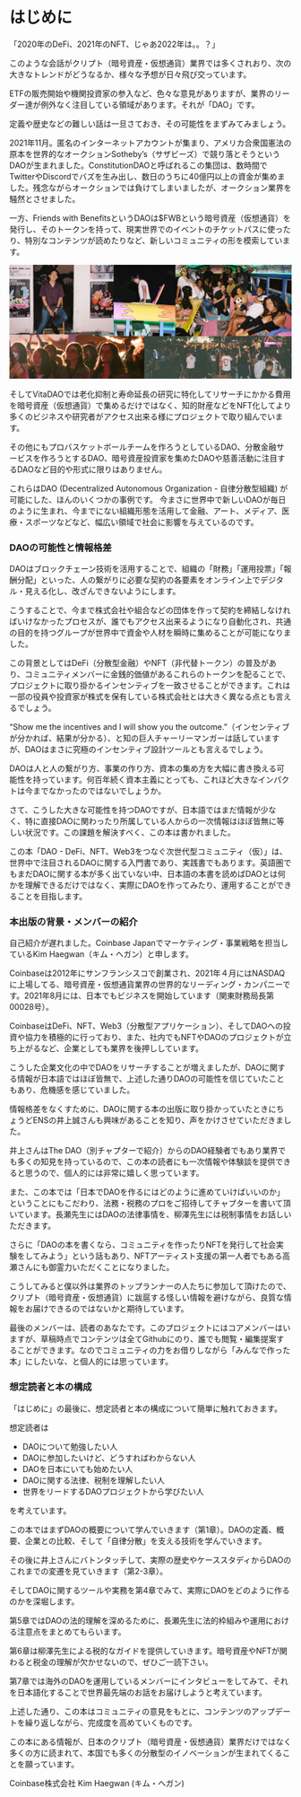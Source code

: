 # はじめに

「2020年のDeFi、2021年のNFT、じゃあ2022年は。。？」

このような会話がクリプト（暗号資産・仮想通貨）業界では多くされおり、次の大きなトレンドがどうなるか、様々な予想が日々飛び交っています。

ETFの販売開始や機関投資家の参入など、色々な意見がありますが、業界のリーダー達が例外なく注目している領域があります。それが「DAO」です。

定義や歴史などの難しい話は一旦さておき、その可能性をまずみてみましょう。

2021年11月。匿名のインターネットアカウントが集まり、アメリカ合衆国憲法の原本を世界的なオークションSotheby’s（サザビーズ）で競り落とそうというDAOが生まれました。ConstitutionDAOと呼ばれるこの集団は、数時間でTwitterやDiscordでバズを生み出し、数日のうちに40億円以上の資金が集めました。残念ながらオークションでは負けてしまいましたが、オークション業界を騒然とさせました。

一方、Friends with BenefitsというDAOは$FWBという暗号資産（仮想通貨）を発行し、そのトークンを持って、現実世界でのイベントのチケットパスに使ったり、特別なコンテンツが読めたりなど、新しいコミュニティの形を模索しています。

![](./assets/000-fwb.jpeg)

そしてVitaDAOでは老化抑制と寿命延長の研究に特化してリサーチにかかる費用を暗号資産（仮想通貨）で集めるだけではなく、知的財産などをNFT化してより多くのビジネスや研究者がアクセス出来る様にプロジェクトで取り組んでいます。

その他にもプロバスケットボールチームを作ろうとしているDAO、分散金融サービスを作ろうとするDAO、暗号資産投資家を集めたDAOや慈善活動に注目するDAOなど目的や形式に限りはありません。

これらはDAO (Decentralized Autonomous Organization - 自律分散型組織) が可能にした、ほんのいくつかの事例です。 今まさに世界中で新しいDAOが毎日のように生まれ、今までにない組織形態を活用して金融、アート、メディア、医療・スポーツなどなど、幅広い領域で社会に影響を与えているのです。

### DAOの可能性と情報格差

DAOはブロックチェーン技術を活用することで、組織の「財務」「運用投票」「報酬分配」といった、人の繋がりに必要な契約の各要素をオンライン上でデジタル・見える化し、改ざんできないようにします。

こうすることで、今まで株式会社や組合などの団体を作って契約を締結しなければいけなかったプロセスが、誰でもアクセス出来るようになり自動化され、共通の目的を持つグループが世界中で資金や人材を瞬時に集めることが可能になりました。

この背景としてはDeFi（分散型金融）やNFT（非代替トークン）の普及があり、コミュニティメンバーに金銭的価値があるこれらのトークンを配ることで、プロジェクトに取り掛かるインセンティブを一致させることができます。これは一部の役員や投資家が株式を保有している株式会社とは大きく異なる点とも言えるでしょう。

“Show me the incentives and I will show you the outcome.”（インセンティブが分かれば、結果が分かる）、と知の巨人チャーリーマンガーは話していますが、DAOはまさに究極のインセンティブ設計ツールとも言えるでしょう。

DAOは人と人の繋がり方、事業の作り方、資本の集め方を大幅に書き換える可能性を持っています。何百年続く資本主義にとっても、これほど大きなインパクトは今までなかったのではないでしょうか。

さて、こうした大きな可能性を持つDAOですが、日本語ではまだ情報が少なく、特に直接DAOに関わったり所属している人からの一次情報はほぼ皆無に等しい状況です。この課題を解決すべく、この本は書かれました。

この本「DAO - DeFi、NFT、Web3をつなぐ次世代型コミュニティ（仮）」は、世界中で注目されるDAOに関する入門書であり、実践書でもあります。英語圏でもまだDAOに関する本が多く出ていない中、日本語の本書を読めばDAOとは何かを理解できるだけではなく、実際にDAOを作ってみたり、運用することができることを目指します。

### 本出版の背景・メンバーの紹介

自己紹介が遅れました。Coinbase Japanでマーケティング・事業戦略を担当しているKim Haegwan（キム・ヘガン）と申します。

Coinbaseは2012年にサンフランシスコで創業され、2021年４月にはNASDAQに上場してる、暗号資産・仮想通貨業界の世界的なリーディング・カンパニーです。2021年8月には、日本でもビジネスを開始しています（関東財務局長第00028号）。

CoinbaseはDeFi、NFT、Web3（分散型アプリケーション）、そしてDAOへの投資や協力を積極的に行っており、また、社内でもNFTやDAOのプロジェクトが立ち上がるなど、企業としても業界を後押ししています。

こうした企業文化の中でDAOをリサーチすることが増えましたが、DAOに関する情報が日本語ではほぼ皆無で、上述した通りDAOの可能性を信じていたこともあり、危機感を感じていました。

情報格差をなくすために、DAOに関する本の出版に取り掛かっていたときにちょうどENSの井上誠さんも興味があることを知り、声をかけさせていただきました。

井上さんはThe DAO（別チャプターで紹介）からのDAO経験者でもあり業界でも多くの知見を持っているので、この本の読者にも一次情報や体験談を提供できると思うので、個人的には非常に嬉しく思っています。

また、この本では「日本でDAOを作るにはどのように進めていけばいいのか」ということにもこだわり、法務・税務のプロをご招待してチャプターを書いて頂いています。長瀬先生にはDAOの法律事情を、柳澤先生には税制事情をお話しいただきます。

さらに「DAOの本を書くなら、コミュニティを作ったりNFTを発行して社会実験をしてみよう」という話もあり、NFTアーティスト支援の第一人者でもある高瀬さんにも御霊力いただくことになりました。

こうしてみると僕以外は業界のトップランナーの人たちに参加して頂けたので、クリプト（暗号資産・仮想通貨）に跋扈する怪しい情報を避けながら、良質な情報をお届けできるのではないかと期待しています。

最後のメンバーは、読者のあなたです。このプロジェクトにはコアメンバーはいますが、草稿時点でコンテンツは全てGithubにのり、誰でも閲覧・編集提案することができます。なのでコミュニティの力をお借りしながら「みんなで作った本」にしたいな、と個人的には思っています。

### 想定読者と本の構成

「はじめに」の最後に、想定読者と本の構成について簡単に触れておきます。

想定読者は
- DAOについて勉強したい人
- DAOに参加したいけど、どうすればわからない人
- DAOを日本にいても始めたい人
- DAOに関する法律、税制を理解したい人
- 世界をリードするDAOプロジェクトから学びたい人

を考えています。

この本ではまずDAOの概要について学んでいきます（第1章）。DAOの定義、概要、企業との比較、そして「自律分散」を支える技術を学んでいきます。

その後に井上さんにバトンタッチして、実際の歴史やケーススタディからDAOのこれまでの変遷を見ていきます（第2-3章）。

そしてDAOに関するツールや実務を第4章でみて、実際にDAOをどのように作るのかを深堀します。

第5章ではDAOの法的理解を深めるために、長瀬先生に法的枠組みや運用における注意点をまとめてもらいます。

第6章は柳澤先生による税的なガイドを提供していきます。暗号資産やNFTが関わると税金の理解が欠かせないので、ぜひご一読下さい。

第7章では海外のDAOを運用しているメンバーにインタビューをしてみて、それを日本語化することで世界最先端のお話をお届けしようと考えています。

上述した通り、この本はコミュニティの意見をもとに、コンテンツのアップデートを繰り返しながら、完成度を高めていくものです。

この本にある情報が、日本のクリプト（暗号資産・仮想通貨）業界だけではなく多くの方に読まれて、本国でも多くの分散型のイノベーションが生まれてくることを願っています。

Coinbase株式会社
Kim Haegwan (キム・ヘガン)